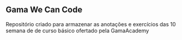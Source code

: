 ## Gama We Can Code
Repositório criado para armazenar as anotações e exercícios das 10 semana de de curso básico ofertado pela GamaAcademy